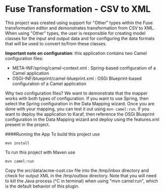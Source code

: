 Fuse Transformation - CSV to XML
=================================
This project was created using support for "Other" types within the Fuse transformation editor and demonstrates transformation from CSV to XML.  When using "Other" types, the user is responsible for creating model classes for the input and output data and for configuring the data formats that will be used to convert to/from these classes.

**Important note on configuration**: this application contains two Camel configuration files:
* META-INF/spring/camel-context.xml : Spring-based configuration of a Camel application
* OSGI-INF/blueprint/camel-blueprint.xml : OSGi Blueprint-based configuration of a Camel application

Why two configuration files?  We want to demonstrate that the mapper works with both types of configuration.  If you want to use Spring, then select the Spring configuration in the Data Mapping wizard.  Once you are done with your mapping, you can test it out using ``mvn camel:run``.  If you want to deploy the application to Karaf, then reference the OSGi Blueprint configuration in the Data Mapping wizard and deploy using the features.xml present in the project.


####Running the App
To build this project use
```
mvn install
```
To run this project with Maven use
```
mvn camel:run
```

Copy the src/data/acme-cust.csv file into the /tmp/inbox directory and check for output XML in the /tmp/outbox directory.  Note that you will need to kill the Java process (^C in terminal) when using "mvn camel:run", which is the default behavior of this plugin.
